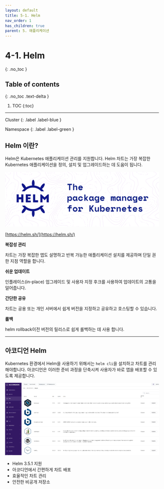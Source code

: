```yaml
---
layout: default
title: 5-1. Helm
nav_order: 1
has_children: true
parent: 5. 애플리케이션
---
```


# 4-1. Helm
{: .no_toc }

## Table of contents
{: .no_toc .text-delta }

1. TOC
{:toc}

---


<div class="code-example" markdown="1">
Cluster
{: .label .label-blue }


Namespace
{: .label .label-green }
</div>

## Helm 이란?
Helm은 Kubernetes 애플리케이션 관리를 지원합니다. 
Helm 차트는 가장 복잡한 Kubernetes 애플리케이션을 정의, 설치 및 업그레이드하는 데 도움이 됩니다.

![helm-1.png](/assets/images/application/helm/helm-1.png)


[https://helm.sh/](https://helm.sh/)

**복잡성 관리**

차트는 가장 복잡한 앱도 설명하고 반복 가능한 애플리케이션 설치를 제공하며 단일 권한 지점 역할을 합니다.

**쉬운 업데이트**

인플레이스(in-place) 업그레이드 및 사용자 지정 후크를 사용하여 업데이트의 고통을 덜어줍니다.

**간단한 공유**

차트는 공용 또는 개인 서버에서 쉽게 버전을 지정하고 공유하고 호스팅할 수 있습니다.

**롤백**

helm rollback이전 버전의 릴리스로 쉽게 롤백하는 데 사용 합니다.


---

## 아코디언 Helm
Kubernetes 환경에서 Helm을 사용하기 위해서는 `helm cli`을 설치하고 차트를 관리해야합니다.
아코디언은 이러한 준비 과정을 단축시켜 사용자가 바로 앱을 배포할 수 있도록 제공합니다.

![helm-2.png](/assets/images/application/helm/helm-2.png)

- Helm 3.5.1 지원
- 아코디언에서 간편하게 차트 배포
- 효율적인 차트 관리
- 안전한 비공개 저장소
